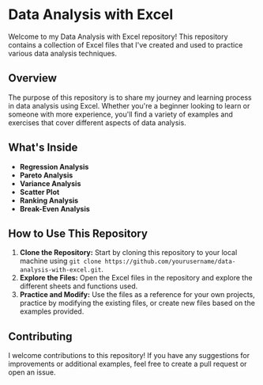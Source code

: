 
# Data Analysis with Excel

Welcome to my Data Analysis with Excel repository! This repository contains a collection of Excel files that I've created and used to practice various data analysis techniques.

## Overview

The purpose of this repository is to share my journey and learning process in data analysis using Excel. Whether you're a beginner looking to learn or someone with more experience, you'll find a variety of examples and exercises that cover different aspects of data analysis.

## What's Inside

- **Regression Analysis** 
- **Pareto Analysis** 
- **Variance Analysis**
- **Scatter Plot** 
- **Ranking Analysis**
- **Break-Even Analysis**

## How to Use This Repository

1. **Clone the Repository:** Start by cloning this repository to your local machine using `git clone https://github.com/yourusername/data-analysis-with-excel.git`.
2. **Explore the Files:** Open the Excel files in the repository and explore the different sheets and functions used.
3. **Practice and Modify:** Use the files as a reference for your own projects, practice by modifying the existing files, or create new files based on the examples provided.

## Contributing

I welcome contributions to this repository! If you have any suggestions for improvements or additional examples, feel free to create a pull request or open an issue.

